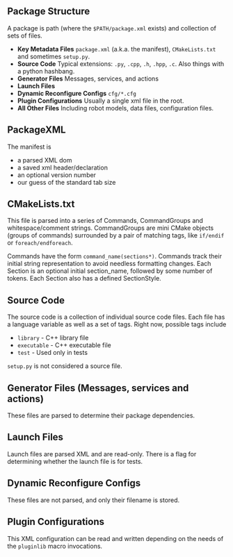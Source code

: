 ## Package Structure

A package is path (where the `$PATH/package.xml` exists) and collection of sets of files.
 * **Key Metadata Files** `package.xml` (a.k.a. the manifest), `CMakeLists.txt` and sometimes `setup.py`.
 * **Source Code** Typical extensions: `.py`, `.cpp`, `.h`, `.hpp`, `.c`. Also things with a python hashbang.
 * **Generator Files** Messages, services, and actions
 * **Launch Files**
 * **Dynamic Reconfigure Configs** `cfg/*.cfg`
 * **Plugin Configurations** Usually a single xml file in the root.
 * **All Other Files** Including robot models, data files, configuration files.


## PackageXML
The manifest is
 * a parsed XML dom
 * a saved xml header/declaration
 * an optional version number
 * our guess of the standard tab size

## CMakeLists.txt
This file is parsed into a series of Commands, CommandGroups and whitespace/comment strings. CommandGroups are mini CMake objects (groups of commands) surrounded by a pair of matching tags, like `if/endif` or `foreach/endforeach`.

Commands have the form `command_name(sections*)`. Commands track their initial string representation to avoid needless formatting changes. Each Section is an optional initial section_name, followed by some number of tokens. Each Section also has a defined SectionStyle.

## Source Code
The source code is a collection of individual source code files. Each file has a language variable as well as a set of tags. Right now, possible tags include
 * `library` - C++ library file
 * `executable` - C++ executable file
 * `test` - Used only in tests

`setup.py` is not considered a source file.

## Generator Files (Messages, services and actions)
These files are parsed to determine their package dependencies.

## Launch Files
Launch files are parsed XML and are read-only. There is a flag for determining whether the launch file is for tests.

## Dynamic Reconfigure Configs
These files are not parsed, and only their filename is stored.

## Plugin Configurations
This XML configuration can be read and written depending on the needs of the `pluginlib` macro invocations.
